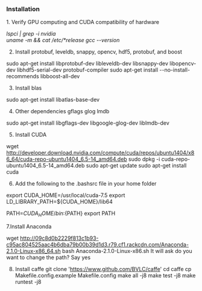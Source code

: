<h3>Installation</h3>
1. Verify GPU computing and CUDA compatibility of hardware

<i>lspci | grep -i nvidia</i>
<br>
<i>uname -m && cat /etc/*release</i>
<i> gcc --version</i>

2. Install protobuf, leveldb, snappy, opencv, hdf5, protobuf, and boost

sudo apt-get install libprotobuf-dev libleveldb-dev libsnappy-dev libopencv-dev libhdf5-serial-dev protobuf-compiler
sudo apt-get install --no-install-recommends libboost-all-dev

3. Install blas

sudo apt-get install libatlas-base-dev

4. Other dependencies gflags glog lmdb

sudo apt-get install libgflags-dev libgoogle-glog-dev liblmdb-dev

5. Install CUDA

wget http://developer.download.nvidia.com/compute/cuda/repos/ubuntu1404/x86_64/cuda-repo-ubuntu1404_6.5-14_amd64.deb
sudo dpkg -i cuda-repo-ubuntu1404_6.5-14_amd64.deb
sudo apt-get update
sudo apt-get install cuda

6. Add the following to the .bashsrc file in your home folder

export CUDA_HOME=/usr/local/cuda-7.5 
export LD_LIBRARY_PATH=${CUDA_HOME}/lib64 
 
PATH=${CUDA_HOME}/bin:${PATH} 
export PATH 

7.Install Anaconda

wget http://09c8d0b2229f813c1b93-c95ac804525aac4b6dba79b00b39d1d3.r79.cf1.rackcdn.com/Anaconda-2.1.0-Linux-x86_64.sh
bash Anaconda-2.1.0-Linux-x86.sh
It will ask do you want to change the path? Say yes

8. Install caffe
git clone 'https://www.github.com/BVLC/caffe'
cd caffe
cp Makefile.config.example Makefile.config
make all -j8
make test -j8
make runtest -j8
